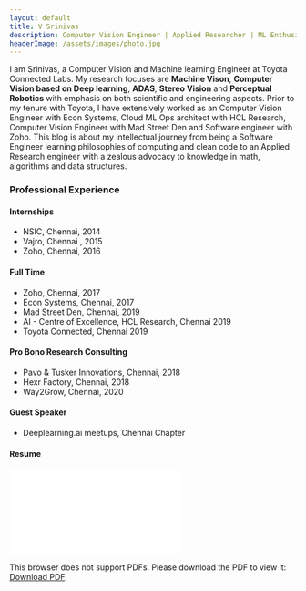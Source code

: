 ```yaml
---
layout: default
title: V Srinivas
description: Computer Vision Engineer | Applied Researcher | ML Enthusiast | Math Geek 
headerImage: /assets/images/photo.jpg
---
```

I am Srinivas, a Computer Vision and Machine learning Engineer at Toyota Connected Labs. My research focuses are **Machine Vison**, **Computer Vision based on Deep learning**, **ADAS**, **Stereo Vision** and **Perceptual Robotics** with emphasis on both scientific and engineering aspects. Prior to my tenure with Toyota, I have extensively worked as an Computer Vision Engineer with Econ Systems, Cloud ML Ops architect with HCL Research, Computer Vision Engineer with Mad Street Den and Software engineer with Zoho. This blog is about my intellectual journey from being a Software Engineer learning philosophies of computing and clean code to an Applied Research engineer with a zealous advocacy to knowledge in math, algorithms and data structures.

### Professional Experience

#### Internships
* NSIC, Chennai, 2014
* Vajro, Chennai , 2015
* Zoho, Chennai, 2016

#### Full Time
* Zoho, Chennai, 2017
* Econ Systems, Chennai, 2017
* Mad Street Den, Chennai, 2019
* AI - Centre of Excellence, HCL Research, Chennai 2019
* Toyota Connected, Chennai 2019

#### Pro Bono Research Consulting
* Pavo & Tusker Innovations, Chennai, 2018
* Hexr Factory, Chennai, 2018
* Way2Grow, Chennai, 2020

#### Guest Speaker
* Deeplearning.ai meetups, Chennai Chapter

#### Resume
<object data="/assets/pdf/Vishal_Srinivas_VisualCV_Resume.pdf" type="application/pdf" width="1000px" height="700px">
    <embed src="/assets/pdf/Vishal_Srinivas_VisualCV_Resume.pdf"/>
    <p>This browser does not support PDFs. Please download the PDF to view it: <a href="/assets/pdf/Vishal_Srinivas_VisualCV_Resume.pdf">Download PDF</a>.</p>
</object>